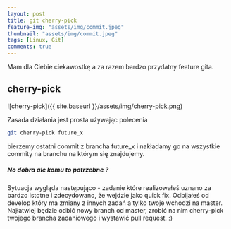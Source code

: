 ```yaml
---
layout: post
title: git cherry-pick
feature-img: "assets/img/commit.jpeg"
thumbnail: "assets/img/commit.jpeg"
tags: [Linux, Git]
comments: true
---
```


Mam dla Ciebie ciekawostkę a za razem bardzo przydatny feature gita.

## cherry-pick

![cherry-pick]({{ site.baseurl }}/assets/img/cherry-pick.png)



Zasada działania jest prosta używając polecenia 

```bash
git cherry-pick future_x
```

bierzemy ostatni commit z brancha future_x i nakładamy go na wszystkie commity na branchu na którym się znajdujemy.

##### No dobra ale komu to potrzebne ?

Sytuacja wygląda następująco - zadanie które realizowałeś uznano za bardzo istotne i zdecydowano, że wejdzie jako quick fix. Odbijałeś od develop który ma zmiany z innych zadań a tylko twoje wchodzi na master. Najłatwiej będzie odbić nowy branch od master, zrobić na nim cherry-pick twojego brancha zadaniowego i wystawić pull request. :)

